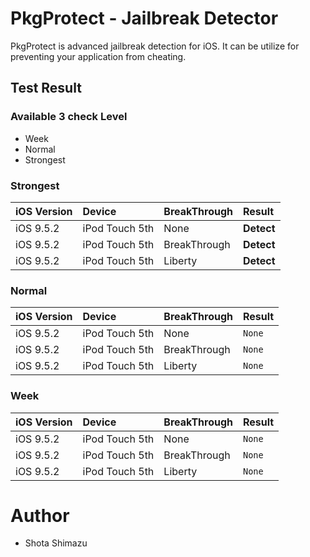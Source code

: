 # PkgProtect - Jailbreak Detector

PkgProtect is advanced jailbreak detection for iOS. It can be utilize for preventing your application from cheating.

## Test Result

### Available 3 check Level

- Week
- Normal
- Strongest

### Strongest

| iOS Version |     Device     | BreakThrough |   Result   |
|:------------|:---------------|:-------------|:-----------|
| iOS 9.5.2   | iPod Touch 5th | None         | **Detect** |
| iOS 9.5.2   | iPod Touch 5th | BreakThrough | **Detect** |
| iOS 9.5.2   | iPod Touch 5th | Liberty      | **Detect** |


### Normal

| iOS Version |     Device     | BreakThrough | Result |
|:------------|:---------------|:-------------|:-------|
| iOS 9.5.2   | iPod Touch 5th | None         | `None` |
| iOS 9.5.2   | iPod Touch 5th | BreakThrough | `None` |
| iOS 9.5.2   | iPod Touch 5th | Liberty      | `None` |

### Week

| iOS Version |     Device     | BreakThrough | Result |
|:------------|:---------------|:-------------|:-------|
| iOS 9.5.2   | iPod Touch 5th | None         | `None` |
| iOS 9.5.2   | iPod Touch 5th | BreakThrough | `None` |
| iOS 9.5.2   | iPod Touch 5th | Liberty      | `None` |

# Author

- Shota Shimazu

